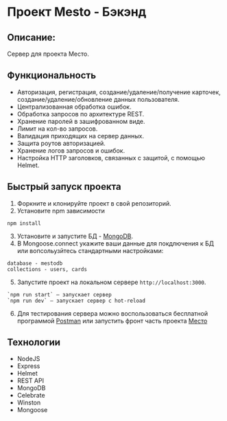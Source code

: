 # Проект Mesto - Бэкэнд 

## **Описание:**

Сервер для проекта Место. 

## **Функциональность**

* Авторизация, регистрация, создание/удаление/получение карточек, создание/удаление/обновление данных пользователя. 
* Централизованная обработка ошибок.
* Обработка запросов по архитектуре REST.
* Хранение паролей в зашифрованном виде. 
* Лимит на кол-во запросов.
* Валидация приходящих на сервер данных.
* Защита роутов авторизацией. 
* Хранение логов запросов и ошибок. 
* Настройка HTTP заголовков, связанных с защитой, с помощью Helmet.

## Быстрый запуск проекта
1. Форкните и клонируйте проект в свой репозиторий.
2. Установите npm зависимости 
```
npm install
```
3. Установите и запустите БД - [MongoDB](https://www.mongodb.com/).
4. В Mongoose.connect укажите ваши данные для покдлючения к БД или вопсольузйтесь стандартными настройками:
```
database - mestodb
collections - users, cards
```
5. Запустите проект на локальном сервере `http://localhost:3000`.
```
`npm run start` — запускает сервер   
`npm run dev` — запускает сервер с hot-reload
```
6. Для тестирования сервера можно воспользоваться бесплатной программой [Postman](https://www.postman.com/) или запустить фронт часть проекта [Место](https://github.com/anton-sarkisyan/react-mesto-api-full/tree/main/frontend)

## **Технологии**

* NodeJS 
* Express
* Helmet
* REST API
* MongoDB
* Celebrate
* Winston
* Mongoose
